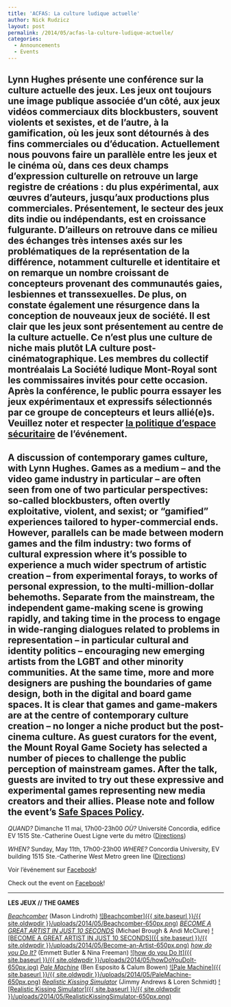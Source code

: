 ```yaml
---
title: 'ACFAS: La culture ludique actuelle'
author: Nick Rudzicz
layout: post
permalink: /2014/05/acfas-la-culture-ludique-actuelle/
categories:
  - Announcements
  - Events
---
```



Lynn Hughes présente une conférence sur la culture actuelle des jeux.
Les jeux ont toujours une image publique associée d’un côté, aux jeux vidéos commerciaux dits blockbusters, souvent violents et sexistes, et de l’autre, à la gamification, où les jeux sont détournés à des fins commerciales ou d’éducation.
Actuellement nous pouvons faire un parallèle entre les jeux et le cinéma où, dans ces deux champs d’expression culturelle on retrouve un large registre de créations : du plus expérimental, aux œuvres d’auteurs, jusqu’aux productions plus commerciales.
Présentement, le secteur des jeux dits indie ou indépendants, est en croissance fulgurante. D’ailleurs on retrouve dans ce milieu des échanges très intenses axés sur les problématiques de la représentation de la différence, notamment culturelle et identitaire et on remarque un nombre croissant de concepteurs provenant des communautés gaies, lesbiennes et transsexuelles. De plus, on constate également une résurgence dans la conception de nouveaux jeux de société.
Il est clair que les jeux sont présentement au centre de la culture actuelle. Ce n’est plus une culture de niche mais plutôt LA culture post-cinématographique.
Les membres du collectif montréalais La Société ludique Mont-Royal sont les commissaires invités pour cette occasion. Après la conférence, le public pourra essayer les jeux expérimentaux et expressifs sélectionnés par ce groupe de concepteurs et leurs allié(e)s.
Veuillez noter et respecter [la politique d&#8217;espace sécuritaire](http://oldforum.mrgs.ca/index.php/topic,71.0.html) de l&#8217;événement.
---





<p>

A discussion of contemporary games culture, with Lynn Hughes.
Games as a medium – and the video game industry in particular – are often seen from one of two particular perspectives: so-called blockbusters, often overtly exploitative, violent, and sexist; or “gamified” experiences tailored to hyper-commercial ends.
However, parallels can be made between modern games and the film industry: two forms of cultural expression where it&#8217;s possible to experience a much wider spectrum of artistic creation – from experimental forays, to works of personal expression, to the multi-million-dollar behemoths.
Separate from the mainstream, the independent game-making scene is growing rapidly, and taking time in the process to engage in wide-ranging dialogues related to problems in representation – in particular cultural and identity politics – encouraging new emerging artists from the LGBT and other minority communities. At the same time, more and more designers are pushing the boundaries of game design, both in the digital and board game spaces.
It is clear that games and game-makers are at the centre of contemporary culture creation – no longer a niche product but the post-cinema culture.
As guest curators for the event, the Mount Royal Game Society has selected a number of pieces to challenge the public perception of mainstream games. After the talk, guests are invited to try out these expressive and experimental games representing new media creators and their allies.
Please note and follow the event&#8217;s [Safe Spaces Policy](http://oldforum.mrgs.ca/index.php/topic,71.0.html).
---



<p>

*QUAND?*
 Dimanche 11 mai, 17h00-23h00
*OÙ?*
 Université Concordia, edifice EV
 1515 Ste.-Catherine Ouest
 Ligne verte du métro
 ([Directions](https://www.google.ca/maps/place/1515+Rue+Sainte-Catherine+Ouest/@45.495413,-73.577693,17z/data=!3m1!4b1!4m2!3m1!1s0x4cc91a6a33cf7b2f:0xc7ea08d4caffed42))



<p>

*WHEN?*
 Sunday, May 11th, 17h00-23h00
*WHERE?*
 Concordia University, EV building
 1515 Ste.-Catherine West
 Metro green line
 ([Directions](https://www.google.ca/maps/place/1515+Rue+Sainte-Catherine+Ouest/@45.495413,-73.577693,17z/data=!3m1!4b1!4m2!3m1!1s0x4cc91a6a33cf7b2f:0xc7ea08d4caffed42))
 



Voir l&#8217;événement sur [Facebook](https://www.facebook.com/events/1487986284748126/)!









Check out the event on [Facebook](https://www.facebook.com/events/1487986284748126/)!








 
 
---



**LES JEUX // THE GAMES**</p> <p>

*[Beachcomber](http://www.ludumdare.com/compo/ludum-dare-29/?action=preview&#038;uid=18575)*
 (Mason Lindroth)
 [![Beachcomber]({{ site.baseurl }}/{{ site.oldwpdir }}/uploads/2014/05/Beachcomber-650px.png)](http://www.ludumdare.com/compo/ludum-dare-29/?action=preview&#038;uid=18575)
*[BECOME A GREAT ARTIST IN JUST 10 SECONDS](http://vote.runhello.com/j/artist/3/)*
 (Michael Brough &#038; Andi McClure)
 [![BECOME A GREAT ARTIST IN JUST 10 SECONDS]({{ site.baseurl }}/{{ site.oldwpdir }}/uploads/2014/05/Become-an-Artist-650px.png)](http://vote.runhello.com/j/artist/3/)
*[how do you Do It?](http://emmettbutler.com/games/howdo.html)*
 (Emmett Butler &#038; Nina Freeman)
 [![how do you Do It]({{ site.baseurl }}/{{ site.oldwpdir }}/uploads/2014/05/howDoYouDoIt-650px.jpg)](http://emmettbutler.com/games/howdo.html)
*[Pale Machine](http://bo-en.info/URLpalemachine.html)*
 (Ben Esposito &#038; Calum Bowen)
 [![Pale Machine]({{ site.baseurl }}/{{ site.oldwpdir }}/uploads/2014/05/PaleMachine-650px.png)](http://bo-en.info/URLpalemachine.html)
*[Realistic Kissing Simulator](http://jimmylands.com/experiments/kissing/)*
 (Jimmy Andrews &#038; Loren Schmidt)
 [![Realistic Kissing Simulator]({{ site.baseurl }}/{{ site.oldwpdir }}/uploads/2014/05/RealisticKissingSimulator-650px.png)](http://jimmylands.com/experiments/kissing/)

 
 
